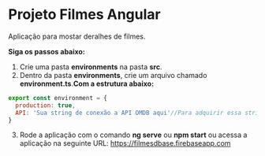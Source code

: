# Projeto Filmes Angular

Aplicação para mostar deralhes de filmes.

**Siga os passos abaixo:**

1. Crie uma pasta **environments** na pasta **src**.
2. Dentro da pasta **environments**, crie um arquivo chamado **environment.ts**.**Com a estrutura abaixo:**
~~~javascript
export const environment = {
  production: true,
  API: 'Sua string de conexão a API OMDB aqui'//Para adquirir essa string de conexão acesse: http://www.omdbapi.com/
}
~~~
3. Rode a aplicação com o comando **ng serve** ou **npm start** ou acessa a aplicação na seguinte URL: https://filmesdbase.firebaseapp.com
